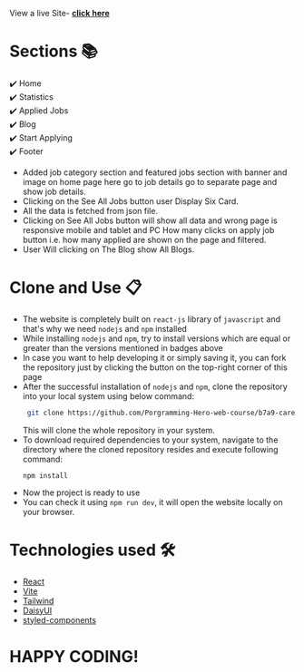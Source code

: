 View a live Site- **[click here](https://transcendent-fenglisu-8671c8.netlify.app/)**

# Sections 📚

✔️ Home\
✔️ Statistics \
✔️ Applied Jobs\
✔️ Blog\
✔️ Start Applying\
✔️ Footer

- Added job category section and featured jobs section with banner and image on home page here go to job details go to separate page and show job details.
- Clicking on the See All Jobs button user Display Six Card.
- All the data is fetched from json file.
- Clicking on See All Jobs button will show all data and wrong page is responsive mobile and tablet and PC
  How many clicks on apply job button i.e. how many applied are shown on the page and filtered.
- User Will clicking on The Blog show All Blogs.

# Clone and Use 📋

- The website is completely built on `react-js` library of `javascript` and that's why we need `nodejs` and `npm` installed
- While installing `nodejs` and `npm`, try to install versions which are equal or greater than the versions mentioned in badges above
- In case you want to help developing it or simply saving it, you can fork the repository just by clicking the button on the top-right corner of this page
- After the successful installation of `nodejs` and `npm`, clone the repository into your local system using below command:
  ```bash
   git clone https://github.com/Porgramming-Hero-web-course/b7a9-career-hub-Alamin0x01.git
  ```
  This will clone the whole repository in your system.
- To download required dependencies to your system, navigate to the directory where the cloned repository resides and execute following command:
  ```node
  npm install
  ```
- Now the project is ready to use
- You can check it using `npm run dev`, it will open the website locally on your browser.

# Technologies used 🛠️

- [React](https://reactjs.org/)
- [Vite](https://vitejs.dev/)
- [Tailwind](https://tailwindcss.com/)
- [DaisyUI](https://daisyui.com/)
- [styled-components](https://styled-components.com/)

# HAPPY CODING!
